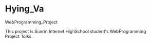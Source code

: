 # Hying_Va
 WebProgramming_Project

 This project is Sunrin Internet HighSchool student's WebProgramming Project. folks.
